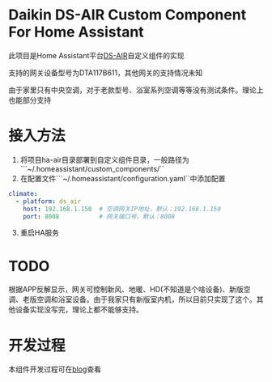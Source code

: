 # Daikin DS-AIR Custom Component For Home Assistant

此项目是Home Assistant平台[DS-AIR](https://www.daikin-china.com.cn/newha/products/4/19/DS-AIR/)自定义组件的实现

支持的网关设备型号为DTA117B611，其他网关的支持情况未知

由于家里只有中央空调，对于老款型号、浴室系列空调等等没有测试条件。理论上也能部分支持

# 接入方法

1. 将项目ha-air目录部署到自定义组件目录，一般路径为```~/.homeassistant/custom_components/``
2. 在配置文件```~/.homeassistant/configuration.yaml``中添加配置  
```yaml
climate:
  - platform: ds_air
    host: 192.168.1.150  # 空调网关IP地址，默认：192.168.1.150
    port: 8008           # 网关端口号，默认：8008
```
3. 重启HA服务

# TODO

根据APP反解显示，网关可控制新风、地暖、HD(不知道是个啥设备)、新版空调、老版空调和浴室设备。由于我家只有新版室内机，所以目前只实现了这个。其他设备实现没写完，理论上都不能够支持。

# 开发过程

本组件开发过程可在[blog](https://www.mypal.wang/blog/lun-yi-ci-jia-yong-kong-diao-jie-ru-hazhe-teng-jing-li/)查看
